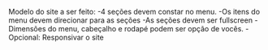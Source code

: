 Modelo do site a ser feito: 
-4 seções devem constar no menu.
-Os itens do menu devem direcionar para as seções
-As seções devem ser fullscreen
-Dimensões do menu, cabeçalho e rodapé podem ser opção de vocês.
-Opcional: Responsivar o site
